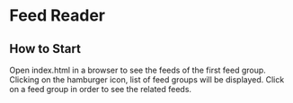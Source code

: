 # Feed Reader
## How to Start
Open index.html in a browser to see the feeds of the first feed group. Clicking on the hamburger icon, list of feed groups will be displayed. Click on a feed group in order to see the related feeds.